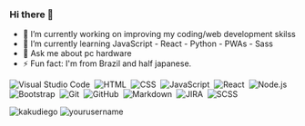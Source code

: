 ### Hi there 👋 

- 🔭 I’m currently working on improving my coding/web development skilss
- 🌱 I’m currently learning JavaScript - React - Python - PWAs - Sass
- 💬 Ask me about pc hardware
- ⚡ Fun fact: I'm from Brazil and half japanese.

![Visual Studio Code](https://img.shields.io/badge/-Visual%20Studio%20Code-05122A?style=flat&logo=visual-studio-code&logoColor=007ACC)&nbsp;
![HTML](https://img.shields.io/badge/-HTML-05122A?style=flat&logo=HTML5)&nbsp;
![CSS](https://img.shields.io/badge/-CSS-05122A?style=flat&logo=CSS3&logoColor=1572B6)&nbsp;
![JavaScript](https://img.shields.io/badge/-JavaScript-05122A?style=flat&logo=javascript)&nbsp;
![React](https://img.shields.io/badge/-React-05122A?style=flat&logo=react)&nbsp;
![Node.js](https://img.shields.io/badge/-Node.js-05122A?style=flat&logo=node.js)&nbsp;
![Bootstrap](https://img.shields.io/badge/-Bootstrap-05122A?style=flat&logo=bootstrap&logoColor=563D7C)&nbsp;
![Git](https://img.shields.io/badge/-Git-05122A?style=flat&logo=git)&nbsp;
![GitHub](https://img.shields.io/badge/-GitHub-05122A?style=flat&logo=github)&nbsp;
![Markdown](https://img.shields.io/badge/-Markdown-05122A?style=flat&logo=markdown)&nbsp;
![JIRA](https://img.shields.io/badge/-JIRA-05122A?style=flat&logo=JIRA)&nbsp;
![SCSS](https://img.shields.io/badge/-Sass-05122A?style=flat&logo=Sass)

<img src="https://github-readme-stats.vercel.app/api?username=kakudiego&show_icons=true" alt="kakudiego" />
<img src="https://komarev.com/ghpvc/?username=yourusername" alt="yourusername" />



